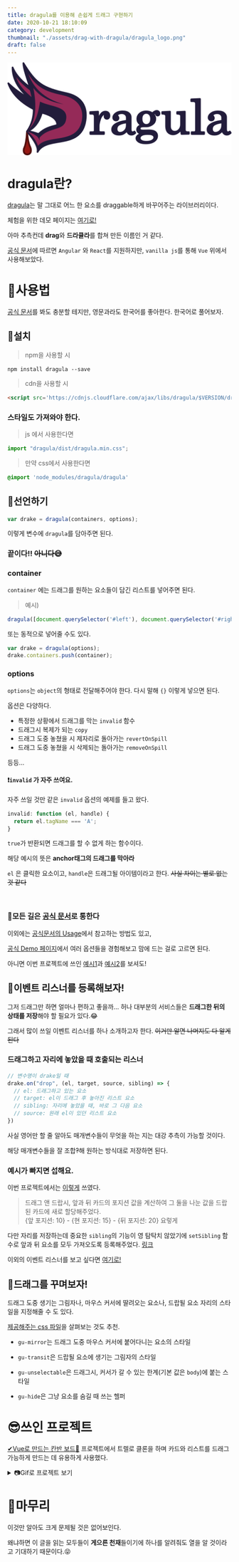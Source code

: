 ```yaml
---
title: dragula를 이용해 손쉽게 드래그 구현하기
date: 2020-10-21 18:10:09
category: development
thumbnail: "./assets/drag-with-dragula/dragula_logo.png"
draft: false
---
```


![dragula logo](./assets/drag-with-dragula/dragula_logo.png)

# dragula란?

[dragula](https://github.com/bevacqua/dragula)는 말 그대로 어느 한 요소를 draggable하게 바꾸어주는 라이브러리이다.

체험을 위한 데모 페이지는 [여기로!](https://bevacqua.github.io/dragula/)

아마 추측컨데 **drag**와 **드라큘라**를 합쳐 만든 이름인 거 같다.

[공식 문서](https://github.com/bevacqua/dragula)에 따르면 `Angular` 와 `React`를 지원하지만, `vanilla js`를 통해 `Vue` 위에서 사용해보았다.

# 🔰사용법

[공식 문서](https://github.com/bevacqua/dragula)를 봐도 충분할 테지만, 영문과라도 한국어를 좋아한다. 한국어로 풀어보자.

## 🔨설치

> npm을 사용할 시
```
npm install dragula --save
```

> cdn을 사용할 시

```html
<script src='https://cdnjs.cloudflare.com/ajax/libs/dragula/$VERSION/dragula.min.js'></script>
```

### 스타일도 가져와야 한다.

> js 에서 사용한다면
```js
import "dragula/dist/dragula.min.css";
```

> 만약 css에서 사용한다면
```css
@import 'node_modules/dragula/dragula'
```

## 🧵선언하기

```js
var drake = dragula(containers, options);
```
이렇게 변수에 `dragula`를 담아주면 된다.

### **끝이다!!** ~~아니다😅~~

### container

`container` 에는 드래그를 원하는 요소들이 담긴 리스트를 넣어주면 된다.

>예시) 
```js
dragula([document.querySelector('#left'), document.querySelector('#right')]);
```

또는 동적으로 넣어줄 수도 있다.

```js
var drake = dragula(options);
drake.containers.push(container);
```

### options

`options`는 `object`의 형태로 전달해주어야 한다. 다시 말해 `{}` 이렇게 넣으면 된다.

옵션은 다양하다.

- 특정한 상황에서 드래그를 막는 `invalid` 함수
- 드래그시 복제가 되는 `copy`
- 드래그 도중 놓쳤을 시 제자리로 돌아가는 `revertOnSpill`
- 드래그 도중 놓쳤을 시 삭제되는 돌아가는 `removeOnSpill`

등등...

#### ❗`invalid` 가 자주 쓰여요.
자주 쓰일 것만 같은 `invalid` 옵션의 예제를 들고 왔다.

```js
invalid: function (el, handle) {
  return el.tagName === 'A';
}
```
`true`가 반환되면 드래그를 할 수 없게 하는 함수이다.

해당 예시의 뜻은 **anchor태그의 드래그를 막아라**

`el` 은 클릭한 요소이고, `handle`은 드래그될 아이템이라고 한다.
~~사실 차이는 별로 없는 것 같다~~

<br/>

### 🚋모든 길은 [공식 문서](https://github.com/bevacqua/dragula#dragulacontainers-options)로 통한다

이외에는 [공식문서의 Usage](https://github.com/bevacqua/dragula#usage)에서 참고하는 방법도 있고,

[공식 Demo 페이지](https://bevacqua.github.io/dragula/)에서 여러 옵션들을 경험해보고 맘에 드는 걸로 고르면 된다.

아니면 이번 프로젝트에 쓰인 [예시1](https://github.com/CaesiumY/vue-with-kanban-board/blob/4e130c067f8e2a3d0a99ae4f8fbbe6472559c08c/src/utils/dragger.js#L5)과 [예시2](https://github.com/CaesiumY/vue-with-kanban-board/blob/4e130c067f8e2a3d0a99ae4f8fbbe6472559c08c/src/components/Board.vue#L124)를 보셔도!


## 📡이벤트 리스너를 등록해보자!

그저 드래그만 하면 얼마나 편하고 좋을까... 허나 대부분의 서비스들은 **드래그한 뒤의 상태를 저장**해야 할 필요가 있다.😂

그래서 많이 쓰일 이벤트 리스너를 하나 소개하고자 한다.
~~이거만 알면 나머지도 다 알게 된다~~

### 드래그하고 자리에 놓았을 때 호출되는 리스너

```js
// 변수명이 drake일 때
drake.on("drop", (el, target, source, sibling) => {
  // el: 드래그하고 있는 요소
  // target: el이 드래그 후 놓아진 리스트 요소
  // sibling: 자리에 놓았을 때, 바로 그 다음 요소
  // source: 원래 el이 있던 리스트 요소
})
```

사실 영어만 할 줄 알아도 매개변수들이 무엇을 하는 지는 대강 추측이 가능할 것이다.

해당 매개변수들을 잘 조합~~?~~해 원하는 방식대로 저장하면 된다.

### 예시가 빠지면 섭해요.

이번 프로젝트에서는 [이렇게](https://github.com/CaesiumY/vue-with-kanban-board/blob/4e130c067f8e2a3d0a99ae4f8fbbe6472559c08c/src/components/Board.vue#L129) 쓰였다.

> 드래그 앤 드랍시, 앞과 뒤 카드의 포지션 값을 계산하여 그 둘을 나눈 값을 드랍된 카드에 새로 할당해주었다. <br />
> {앞 포지션: 10} - {현 포지션: 15} - {뒤 포지션: 20} 요렇게

다만 자리를 저장하는데 중요한 `sibling`의 기능이 영 탐탁치 않았기에 `setSibling` 함수로 앞과 뒤 요소를 모두 가져오도록 등록해주었다. [링크](https://github.com/CaesiumY/vue-with-kanban-board/blob/4e130c067f8e2a3d0a99ae4f8fbbe6472559c08c/src/utils/dragger.js#L13)



이외의 이벤트 리스너를 보고 싶다면 [여기로!](https://github.com/bevacqua/dragula#api)


## 🎨드래그를 꾸며보자!

드래그 도중 생기는 그림자나, 마우스 커서에 딸려오는 요소나, 드랍될 요소 자리의 스타일을 지정해줄 수 도 있다.

[제공해주는 css 파일](https://github.com/bevacqua/dragula/blob/master/dist/dragula.css)을 살펴보는 것도 추천.

- `gu-mirror`는 드래그 도중 마우스 커서에 붙어다니는 요소의 스타일
  
- `gu-transit`은 드랍될 요소에 생기는 그림자의 스타일
  
- `gu-unselectable`은 드래그시, 커서가 갈 수 있는 한계(기본 값은 `body`)에 붙는 스타일

- `gu-hide`은 그냥 요소를 숨길 때 쓰는 헬퍼


# 😎쓰인 프로젝트

[✔Vue로 만드는 칸반 보드📍](https://github.com/CaesiumY/vue-with-kanban-board) 프로젝트에서 트렐로 클론을 하며 카드와 리스트를 드래그 가능하게 만드는 데 유용하게 사용했다.

<details>
  <summary>📷Gif로 프로젝트 보기</summary>
  <img src="https://github.com/CaesiumY/vue-with-kanban-board/raw/master/screenshots/demo.gif" alt="vue-with-kanban-board">
</details>


# 🌄마무리

이것만 알아도 크게 문제될 것은 없어보인다. 

왜냐하면 이 글을 읽는 모두들이 **게으른 천재**들이기에 하나를 알려줘도 열을 알 것이라고 기대하기 때문이다.😝